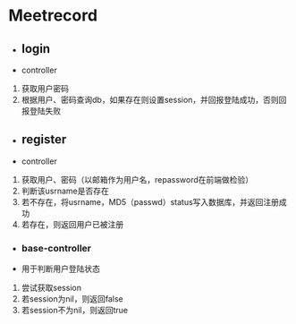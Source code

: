 # Meetrecord

- ## login
- controller

1. 获取用户密码
2. 根据用户、密码查询db，如果存在则设置session，并回报登陆成功，否则回报登陆失败

- ## register
- controller

1. 获取用户、密码（以邮箱作为用户名，repassword在前端做检验）
2. 判断该usrname是否存在
3. 若不存在，将usrname，MD5（passwd）status写入数据库，并返回注册成功
4. 若存在，则返回用户已被注册

- ### base-controller
- 用于判断用户登陆状态

1. 尝试获取session
2. 若session为nil，则返回false
3. 若session不为nil，则返回true